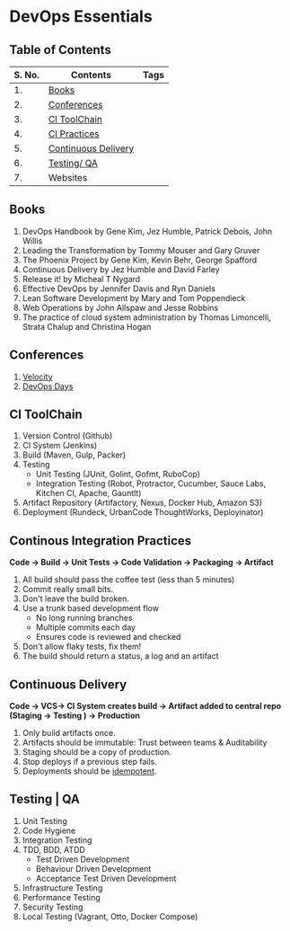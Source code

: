 # DevOps Essentials


## Table of Contents

| S. No. | Contents | Tags |
| ------------- | ------------- |------------- |  
| 1. | [Books](https://github.com/blessinvarkey/musings/blob/main/posts/devops/devops-continous-integration.md#books) |  |
| 2. | [Conferences](https://github.com/blessinvarkey/musings/blob/main/posts/devops/devops-continous-integration.md#conferences)  |  |
| 3. | [CI ToolChain](https://github.com/blessinvarkey/musings/blob/main/posts/devops/devops-continous-integration.md#ci-toolchain)|  |
| 4. | [CI Practices](https://github.com/blessinvarkey/musings/blob/main/posts/devops/devops-continous-integration.md#continous-integration-practices) |  |
| 5. | [Continuous Delivery](https://github.com/blessinvarkey/musings/blob/main/posts/devops/devops-continous-integration.md#continuous-delivery) |  |
| 6. | [Testing/ QA](https://github.com/blessinvarkey/musings/blob/main/posts/devops/devops-continous-integration.md#testing--qa) |  |
| 7. | Websites |  |


## Books
1. DevOps Handbook by Gene Kim, Jez Humble, Patrick Debois, John Willis
2. Leading the Transformation by Tommy Mouser and Gary Gruver
3. The Phoenix Project by Gene Kim, Kevin Behr, George Spafford
4. Continuous Delivery by Jez Humble and David Farley
5. Release it! by Micheal T Nygard
6. Effective DevOps by Jennifer Davis and Ryn Daniels
7. Lean Software Development by Mary and Tom Poppendieck
8. Web Operations by John Allspaw and Jesse Robbins
9. The practice of cloud system administration by Thomas Limoncelli, Strata Chalup and Christina Hogan


## Conferences
1. [Velocity](https://conferences.oreilly.com/velocity/vl-eu.html)
2. [DevOps Days](https://devopsdays.org)

## CI ToolChain

1. Version Control (Github)
2. CI System (Jenkins)
3. Build (Maven, Gulp, Packer)
4. Testing
    - Unit Testing (JUnit, Golint, Gofmt, RuboCop)
    - Integration Testing (Robot, Protractor, Cucumber, Sauce Labs, Kitchen CI, Apache, Gauntlt)
5. Artifact Repository (Artifactory, Nexus, Docker Hub, Amazon S3)
6. Deployment (Rundeck, UrbanCode ThoughtWorks, Deployinator)

## Continous Integration Practices

__Code -> Build -> Unit Tests -> Code Validation -> Packaging -> Artifact__

1. All build should pass the coffee test (less than 5 minutes)
2. Commit really small bits.
3. Don't leave the build broken.
4. Use a trunk based development flow
    - No long running branches
    - Multiple commits each day
    - Ensures code is reviewed and checked
5. Don't allow flaky tests, fix them!
6. The build should return a status, a log and an artifact


## Continuous Delivery

__Code -> VCS-> CI System creates build -> Artifact added to central repo (Staging -> Testing ) -> Production__

1. Only build artifacts once.
2. Artifacts should be immutable: Trust between teams & Auditability  
3. Staging should be a copy of production.
4. Stop deploys if a previous step fails.
5. Deployments should be [idempotent](https://en.wikipedia.org/wiki/Idempotence).

## Testing | QA
1. Unit Testing
2. Code Hygiene
3. Integration Testing
4. TDD, BDD, ATDD
    - Test Driven Development
    - Behaviour Driven Development
    - Acceptance Test Driven Development
6. Infrastructure Testing
7. Performance Testing
8. Security Testing
9. Local Testing (Vagrant, Otto, Docker Compose)
